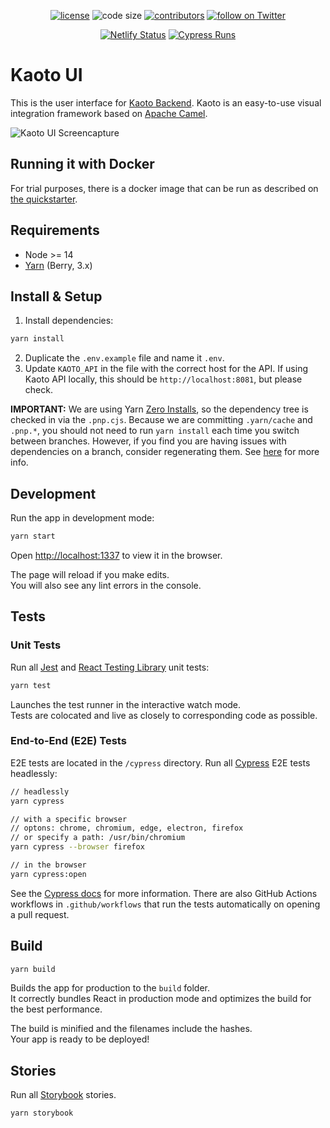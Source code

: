 <p align="center">
  <a href="https://github.com/KaotoIO/kaoto-ui/blob/master/LICENSE">
    <img src="https://img.shields.io/github/license/KaotoIO/kaoto-ui" alt="license"/></a>

  <img src="https://img.shields.io/github/languages/code-size/KaotoIO/kaoto-ui" alt="code size"/>

  <a href="https://github.com/KaotoIO/kaoto-ui/graphs/contributors">
    <img src="https://img.shields.io/github/contributors/KaotoIO/kaoto-ui" alt="contributors"/></a>

  <a href="https://twitter.com/intent/follow?screen_name=KaotoIO">
    <img src="https://img.shields.io/twitter/follow/KaotoIO?style=social&logo=twitter"
      alt="follow on Twitter"/></a>
</p>

<p align="center">
  <a href="https://app.netlify.com/sites/kaoto/deploys">
    <img src="https://api.netlify.com/api/v1/badges/07e8b623-a94d-4686-a784-eb4a9b90dde1/deploy-status" alt="Netlify Status"/></a>
  
  <a href="https://dashboard.cypress.io/projects/zfop6s/runs">
    <img src="https://img.shields.io/endpoint?url=https://dashboard.cypress.io/badge/simple/zfop6s&style=flat&logo=cypress" alt="Cypress Runs"/></a>
</p>

# Kaoto UI

This is the user interface for [Kaoto Backend](https://github.com/KaotoIO/kaoto-backend). Kaoto is an easy-to-use visual integration framework based on [Apache Camel](https://camel.apache.org/).

![Kaoto UI Screencapture](https://user-images.githubusercontent.com/3844502/144047887-ac270f49-4bd8-48cb-9de9-afe87ad4083b.gif)

## Running it with Docker

For trial purposes, there is a docker image that can be run as described on [the quickstarter](https://kaoto.io/quickstart/).


## Requirements

- Node >= 14
- [Yarn](https://yarnpkg.com/getting-started/install) (Berry, 3.x)

## Install & Setup

1. Install dependencies:

```bash
yarn install
```

2. Duplicate the `.env.example` file and name it `.env`.
3. Update `KAOTO_API` in the file with the correct host for the API. If using Kaoto API locally, this should be `http://localhost:8081`, but please check.

**IMPORTANT:** We are using Yarn [Zero Installs](https://yarnpkg.com/features/zero-installs), so the dependency tree is checked in via the `.pnp.cjs`. Because we are committing `.yarn/cache` and `.pnp.*`, you should not need to run `yarn install` each time you switch between branches. However, if you find you are having issues with dependencies on a branch, consider regenerating them. See [here](https://yarnpkg.com/getting-started/qa) for more info.

## Development

Run the app in development mode:

```bash
yarn start
```

Open [http://localhost:1337](http://localhost:1337) to view it in the browser.

The page will reload if you make edits.\
You will also see any lint errors in the console.

## Tests

### Unit Tests

Run all [Jest](https://testing-library.com/docs/react-testing-library/intro) and [React Testing Library](https://testing-library.com/docs/react-testing-library/intro) unit tests:

```bash
yarn test
````

Launches the test runner in the interactive watch mode.\
Tests are colocated and live as closely to corresponding code as possible.

### End-to-End (E2E) Tests

E2E tests are located in the `/cypress` directory. Run all [Cypress](https://docs.cypress.io/guides/overview/why-cypress) E2E tests headlessly:

```bash
// headlessly
yarn cypress

// with a specific browser
// optons: chrome, chromium, edge, electron, firefox
// or specify a path: /usr/bin/chromium
yarn cypress --browser firefox

// in the browser
yarn cypress:open
```

See the [Cypress docs](https://docs.cypress.io) for more information. There are also GitHub Actions workflows in `.github/workflows` that run the tests automatically on opening a pull request.

## Build

```bash
yarn build
```

Builds the app for production to the `build` folder.\
It correctly bundles React in production mode and optimizes the build for the best performance.

The build is minified and the filenames include the hashes.\
Your app is ready to be deployed!

## Stories

Run all [Storybook](https://storybook.js.org/) stories.

```bash
yarn storybook
```

